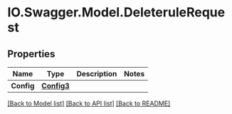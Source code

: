 # IO.Swagger.Model.DeleteruleRequest
## Properties

Name | Type | Description | Notes
------------ | ------------- | ------------- | -------------
**Config** | [**Config3**](Config3.md) |  | 

[[Back to Model list]](../README.md#documentation-for-models) [[Back to API list]](../README.md#documentation-for-api-endpoints) [[Back to README]](../README.md)

